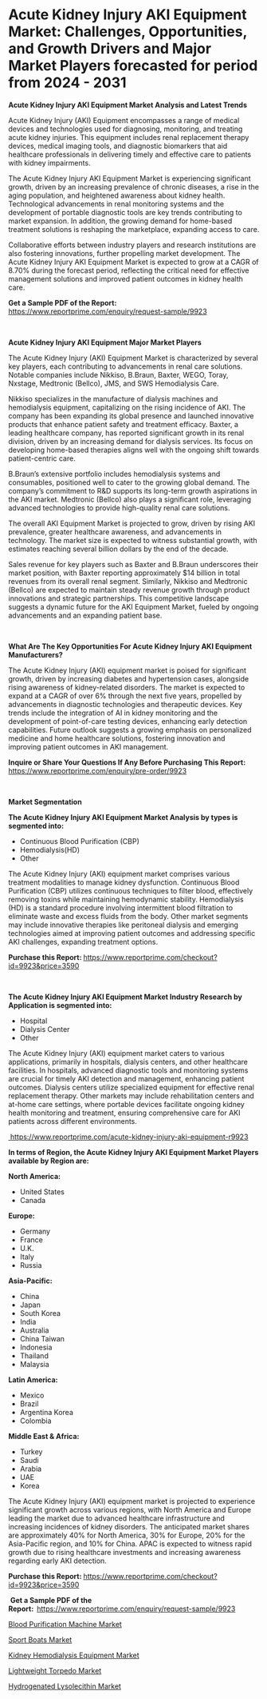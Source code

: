 <p><h1>Acute Kidney Injury AKI Equipment Market: Challenges, Opportunities, and Growth Drivers and Major Market Players forecasted for period from 2024 - 2031</h1></p><p><strong>Acute Kidney Injury AKI Equipment Market Analysis and Latest Trends</strong></p>
<p><p>Acute Kidney Injury (AKI) Equipment encompasses a range of medical devices and technologies used for diagnosing, monitoring, and treating acute kidney injuries. This equipment includes renal replacement therapy devices, medical imaging tools, and diagnostic biomarkers that aid healthcare professionals in delivering timely and effective care to patients with kidney impairments.</p><p>The Acute Kidney Injury AKI Equipment Market is experiencing significant growth, driven by an increasing prevalence of chronic diseases, a rise in the aging population, and heightened awareness about kidney health. Technological advancements in renal monitoring systems and the development of portable diagnostic tools are key trends contributing to market expansion. In addition, the growing demand for home-based treatment solutions is reshaping the marketplace, expanding access to care.</p><p>Collaborative efforts between industry players and research institutions are also fostering innovations, further propelling market development. The Acute Kidney Injury AKI Equipment Market is expected to grow at a CAGR of 8.70% during the forecast period, reflecting the critical need for effective management solutions and improved patient outcomes in kidney health care.</p></p>
<p><strong>Get a Sample PDF of the Report:&nbsp;</strong> <a href="https://www.reportprime.com/enquiry/request-sample/9923">https://www.reportprime.com/enquiry/request-sample/9923</a></p>
<p>&nbsp;</p>
<p><strong>Acute Kidney Injury AKI Equipment Major Market Players</strong></p>
<p><p>The Acute Kidney Injury (AKI) Equipment Market is characterized by several key players, each contributing to advancements in renal care solutions. Notable companies include Nikkiso, B.Braun, Baxter, WEGO, Toray, Nxstage, Medtronic (Bellco), JMS, and SWS Hemodialysis Care.</p><p>Nikkiso specializes in the manufacture of dialysis machines and hemodialysis equipment, capitalizing on the rising incidence of AKI. The company has been expanding its global presence and launched innovative products that enhance patient safety and treatment efficacy. Baxter, a leading healthcare company, has reported significant growth in its renal division, driven by an increasing demand for dialysis services. Its focus on developing home-based therapies aligns well with the ongoing shift towards patient-centric care.</p><p>B.Braun’s extensive portfolio includes hemodialysis systems and consumables, positioned well to cater to the growing global demand. The company’s commitment to R&D supports its long-term growth aspirations in the AKI market. Medtronic (Bellco) also plays a significant role, leveraging advanced technologies to provide high-quality renal care solutions.</p><p>The overall AKI Equipment Market is projected to grow, driven by rising AKI prevalence, greater healthcare awareness, and advancements in technology. The market size is expected to witness substantial growth, with estimates reaching several billion dollars by the end of the decade.</p><p>Sales revenue for key players such as Baxter and B.Braun underscores their market position, with Baxter reporting approximately $14 billion in total revenues from its overall renal segment. Similarly, Nikkiso and Medtronic (Bellco) are expected to maintain steady revenue growth through product innovations and strategic partnerships. This competitive landscape suggests a dynamic future for the AKI Equipment Market, fueled by ongoing advancements and an expanding patient base.</p></p>
<p>&nbsp;</p>
<p><strong>What Are The Key Opportunities For Acute Kidney Injury AKI Equipment Manufacturers?</strong></p>
<p><p>The Acute Kidney Injury (AKI) equipment market is poised for significant growth, driven by increasing diabetes and hypertension cases, alongside rising awareness of kidney-related disorders. The market is expected to expand at a CAGR of over 6% through the next five years, propelled by advancements in diagnostic technologies and therapeutic devices. Key trends include the integration of AI in kidney monitoring and the development of point-of-care testing devices, enhancing early detection capabilities. Future outlook suggests a growing emphasis on personalized medicine and home healthcare solutions, fostering innovation and improving patient outcomes in AKI management.</p></p>
<p><strong>Inquire or Share Your Questions If Any Before Purchasing This Report:</strong> <a href="https://www.reportprime.com/enquiry/pre-order/9923">https://www.reportprime.com/enquiry/pre-order/9923</a></p>
<p>&nbsp;</p>
<p><strong>Market Segmentation</strong></p>
<p><strong>The Acute Kidney Injury AKI Equipment Market Analysis by types is segmented into:</strong></p>
<p><ul><li>Continuous Blood Purification (CBP)</li><li>Hemodialysis(HD)</li><li>Other</li></ul></p>
<p><p>The Acute Kidney Injury (AKI) equipment market comprises various treatment modalities to manage kidney dysfunction. Continuous Blood Purification (CBP) utilizes continuous techniques to filter blood, effectively removing toxins while maintaining hemodynamic stability. Hemodialysis (HD) is a standard procedure involving intermittent blood filtration to eliminate waste and excess fluids from the body. Other market segments may include innovative therapies like peritoneal dialysis and emerging technologies aimed at improving patient outcomes and addressing specific AKI challenges, expanding treatment options.</p></p>
<p><strong>Purchase this Report:&nbsp;</strong><a href="https://www.reportprime.com/checkout?id=9923&price=3590">https://www.reportprime.com/checkout?id=9923&price=3590</a></p>
<p>&nbsp;</p>
<p><strong>The Acute Kidney Injury AKI Equipment Market Industry Research by Application is segmented into:</strong></p>
<p><ul><li>Hospital</li><li>Dialysis Center</li><li>Other</li></ul></p>
<p><p>The Acute Kidney Injury (AKI) equipment market caters to various applications, primarily in hospitals, dialysis centers, and other healthcare facilities. In hospitals, advanced diagnostic tools and monitoring systems are crucial for timely AKI detection and management, enhancing patient outcomes. Dialysis centers utilize specialized equipment for effective renal replacement therapy. Other markets may include rehabilitation centers and at-home care settings, where portable devices facilitate ongoing kidney health monitoring and treatment, ensuring comprehensive care for AKI patients across different environments.</p></p>
<p><a href="https://www.reportprime.com/acute-kidney-injury-aki-equipment-r9923">&nbsp;https://www.reportprime.com/acute-kidney-injury-aki-equipment-r9923</a></p>
<p><strong>In terms of Region, the Acute Kidney Injury AKI Equipment Market Players available by Region are:</strong></p>
<p>
    <p> <strong> North America: </strong>
        <ul>
            <li>United States</li>
            <li>Canada</li>
        </ul>
        </p> 
    <p> <strong> Europe: </strong>
        <ul>
            <li>Germany</li>
            <li>France</li>
            <li>U.K.</li>
            <li>Italy</li>
            <li>Russia</li>
        </ul>
        </p> 
    <p> <strong> Asia-Pacific: </strong>
        <ul>
            <li>China</li>
            <li>Japan</li>
            <li>South Korea</li>
            <li>India</li>
            <li>Australia</li>
            <li>China Taiwan</li>
            <li>Indonesia</li>
            <li>Thailand</li>
            <li>Malaysia</li>
        </ul>
        </p> 
    <p> <strong> Latin America: </strong>
        <ul>
            <li>Mexico</li>
            <li>Brazil</li>
            <li>Argentina Korea</li>
            <li>Colombia</li>
        </ul>
        </p> 
    <p> <strong> Middle East & Africa: </strong>
        <ul>
            <li>Turkey</li>
            <li>Saudi</li>
            <li>Arabia</li>
            <li>UAE</li>
            <li>Korea</li>
        </ul>
    </p>
    </p>
<p><p>The Acute Kidney Injury (AKI) equipment market is projected to experience significant growth across various regions, with North America and Europe leading the market due to advanced healthcare infrastructure and increasing incidences of kidney disorders. The anticipated market shares are approximately 40% for North America, 30% for Europe, 20% for the Asia-Pacific region, and 10% for China. APAC is expected to witness rapid growth due to rising healthcare investments and increasing awareness regarding early AKI detection.</p></p>
<p><strong>Purchase this Report: </strong><a href="https://www.reportprime.com/checkout?id=9923&price=3590">https://www.reportprime.com/checkout?id=9923&price=3590</a></p>
<p>&nbsp;<strong>Get a Sample PDF of the Report:&nbsp;&nbsp;</strong><a href="https://www.reportprime.com/enquiry/request-sample/9923">https://www.reportprime.com/enquiry/request-sample/9923</a></p>
<p><strong></strong></p>
<p><p><a href="https://github.com/juniordelafrance/Market-Research-Report-List-5/blob/main/blood-purification-machine-market.md">Blood Purification Machine Market</a></p><p><a href="https://www.linkedin.com/pulse/sport-boats-market-size-growing-cagr-59-report-covers-analysis-qryne?trackingId=qE9OKhWSR72G3AWuqxeTBA%3D%3D">Sport Boats Market</a></p><p><a href="https://github.com/MegiBogdani1953/Market-Research-Report-List-1/blob/main/kidney-hemodialysis-equipment-market.md">Kidney Hemodialysis Equipment Market</a></p><p><a href="https://www.linkedin.com/pulse/global-lightweight-torpedo-market-opportunities-challenges2024-nmdpe?trackingId=1CEFz%2BtURpWuOmUGxghqRQ%3D%3D">Lightweight Torpedo Market</a></p><p><a href="https://issuu.com/reportprime-2/docs/hydrogenated-lysolecithin-market-si_1e615bfaf01529">Hydrogenated Lysolecithin Market</a></p></p>